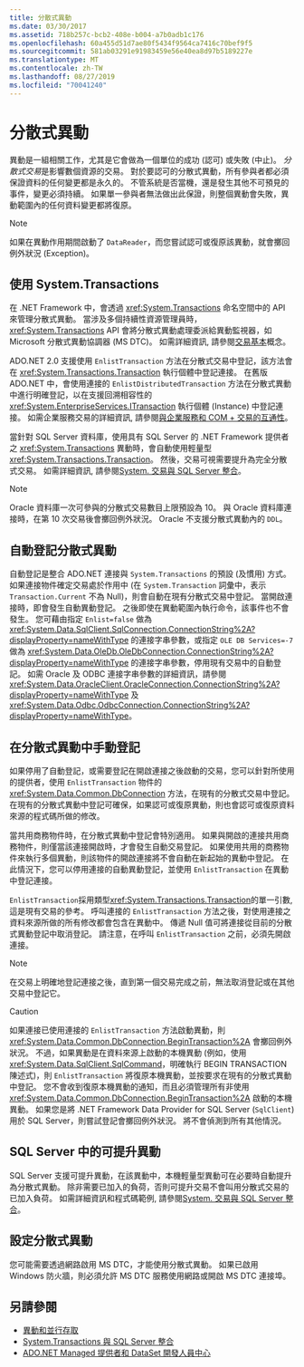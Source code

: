 ```yaml
---
title: 分散式異動
ms.date: 03/30/2017
ms.assetid: 718b257c-bcb2-408e-b004-a7b0adb1c176
ms.openlocfilehash: 60a455d51d7ae80f5434f9564ca7416c70bef9f5
ms.sourcegitcommit: 581ab03291e91983459e56e40ea8d97b5189227e
ms.translationtype: MT
ms.contentlocale: zh-TW
ms.lasthandoff: 08/27/2019
ms.locfileid: "70041240"
---
```

# <a name="distributed-transactions"></a>分散式異動
異動是一組相關工作，尤其是它會做為一個單位的成功 (認可) 或失敗 (中止)。 *分散式交易*是影響數個資源的交易。 對於要認可的分散式異動，所有參與者都必須保證資料的任何變更都是永久的。 不管系統是否當機，還是發生其他不可預見的事件，變更必須持續。 如果單一參與者無法做出此保證，則整個異動會失敗，異動範圍內的任何資料變更都將復原。  
  
> [!NOTE]
> 如果在異動作用期間啟動了 `DataReader`，而您嘗試認可或復原該異動，就會擲回例外狀況 (Exception)。  
  
## <a name="working-with-systemtransactions"></a>使用 System.Transactions  
 在 .NET Framework 中，會透過 <xref:System.Transactions> 命名空間中的 API 來管理分散式異動。 當涉及多個持續性資源管理員時，<xref:System.Transactions> API 會將分散式異動處理委派給異動監視器，如 Microsoft 分散式異動協調器 (MS DTC)。 如需詳細資訊, 請參閱[交易基本](../../../../docs/framework/data/transactions/transaction-fundamentals.md)概念。  
  
 ADO.NET 2.0 支援使用 `EnlistTransaction` 方法在分散式交易中登記，該方法會在 <xref:System.Transactions.Transaction> 執行個體中登記連接。 在舊版 ADO.NET 中，會使用連接的 `EnlistDistributedTransaction` 方法在分散式異動中進行明確登記，以在支援回溯相容性的 <xref:System.EnterpriseServices.ITransaction> 執行個體 (Instance) 中登記連接。 如需企業服務交易的詳細資訊, 請參閱[與企業服務和 COM + 交易的互通性](../../../../docs/framework/data/transactions/interoperability-with-enterprise-services-and-com-transactions.md)。  
  
 當針對 SQL Server 資料庫，使用具有 SQL Server 的 .NET Framework 提供者之 <xref:System.Transactions> 異動時，會自動使用輕量型 <xref:System.Transactions.Transaction>。 然後，交易可視需要提升為完全分散式交易。 如需詳細資訊, 請參閱[System. 交易與 SQL Server 整合](../../../../docs/framework/data/adonet/system-transactions-integration-with-sql-server.md)。  
  
> [!NOTE]
> Oracle 資料庫一次可參與的分散式交易數目上限預設為 10。 與 Oracle 資料庫連接時，在第 10 次交易後會擲回例外狀況。 Oracle 不支援分散式異動內的 `DDL`。  
  
## <a name="automatically-enlisting-in-a-distributed-transaction"></a>自動登記分散式異動  
 自動登記是整合 ADO.NET 連接與 `System.Transactions` 的預設 (及慣用) 方式。 如果連接物件確定交易處於作用中 (在 `System.Transaction` 詞彙中，表示 `Transaction.Current` 不為 Null)，則會自動在現有分散式交易中登記。 當開啟連接時，即會發生自動異動登記。 之後即使在異動範圍內執行命令，該事件也不會發生。 您可藉由指定 `Enlist=false` 做為 <xref:System.Data.SqlClient.SqlConnection.ConnectionString%2A?displayProperty=nameWithType> 的連接字串參數，或指定 `OLE DB Services=-7` 做為 <xref:System.Data.OleDb.OleDbConnection.ConnectionString%2A?displayProperty=nameWithType> 的連接字串參數，停用現有交易中的自動登記。 如需 Oracle 及 ODBC 連接字串參數的詳細資訊，請參閱 <xref:System.Data.OracleClient.OracleConnection.ConnectionString%2A?displayProperty=nameWithType> 及 <xref:System.Data.Odbc.OdbcConnection.ConnectionString%2A?displayProperty=nameWithType>。  
  
## <a name="manually-enlisting-in-a-distributed-transaction"></a>在分散式異動中手動登記  
 如果停用了自動登記，或需要登記在開啟連接之後啟動的交易，您可以針對所使用的提供者，使用 `EnlistTransaction` 物件的 <xref:System.Data.Common.DbConnection> 方法，在現有的分散式交易中登記。 在現有的分散式異動中登記可確保，如果認可或復原異動，則也會認可或復原資料來源的程式碼所做的修改。  
  
 當共用商務物件時，在分散式異動中登記會特別適用。 如果與開啟的連接共用商務物件，則僅當該連接開啟時，才會發生自動交易登記。 如果使用共用的商務物件來執行多個異動，則該物件的開啟連接將不會自動在新起始的異動中登記。 在此情況下，您可以停用連接的自動異動登記，並使用 `EnlistTransaction` 在異動中登記連接。  
  
 `EnlistTransaction`採用類型<xref:System.Transactions.Transaction>的單一引數, 這是現有交易的參考。 呼叫連接的 `EnlistTransaction` 方法之後，對使用連接之資料來源所做的所有修改都會包含在異動中。 傳遞 Null 值可將連接從目前的分散式異動登記中取消登記。 請注意，在呼叫 `EnlistTransaction` 之前，必須先開啟連接。  
  
> [!NOTE]
> 在交易上明確地登記連接之後，直到第一個交易完成之前，無法取消登記或在其他交易中登記它。  
  
> [!CAUTION]
> 如果連接已使用連接的 `EnlistTransaction` 方法啟動異動，則 <xref:System.Data.Common.DbConnection.BeginTransaction%2A> 會擲回例外狀況。 不過，如果異動是在資料來源上啟動的本機異動 (例如，使用 <xref:System.Data.SqlClient.SqlCommand>，明確執行 BEGIN TRANSACTION 陳述式)，則 `EnlistTransaction` 將復原本機異動，並按要求在現有的分散式異動中登記。 您不會收到復原本機異動的通知，而且必須管理所有非使用 <xref:System.Data.Common.DbConnection.BeginTransaction%2A> 啟動的本機異動。 如果您是將 .NET Framework Data Provider for SQL Server (`SqlClient`) 用於 SQL Server，則嘗試登記會擲回例外狀況。 將不會偵測到所有其他情況。  
  
## <a name="promotable-transactions-in-sql-server"></a>SQL Server 中的可提升異動  
 SQL Server 支援可提升異動，在該異動中，本機輕量型異動可在必要時自動提升為分散式異動。 除非需要已加入的負荷，否則可提升交易不會叫用分散式交易的已加入負荷。 如需詳細資訊和程式碼範例, 請參閱[System. 交易與 SQL Server 整合](../../../../docs/framework/data/adonet/system-transactions-integration-with-sql-server.md)。  
  
## <a name="configuring-distributed-transactions"></a>設定分散式異動  
 您可能需要透過網路啟用 MS DTC，才能使用分散式異動。 如果已啟用 Windows 防火牆，則必須允許 MS DTC 服務使用網路或開啟 MS DTC 連接埠。  
  
## <a name="see-also"></a>另請參閱

- [異動和並行存取](../../../../docs/framework/data/adonet/transactions-and-concurrency.md)
- [System.Transactions 與 SQL Server 整合](../../../../docs/framework/data/adonet/system-transactions-integration-with-sql-server.md)
- [ADO.NET Managed 提供者和 DataSet 開發人員中心](https://go.microsoft.com/fwlink/?LinkId=217917)
